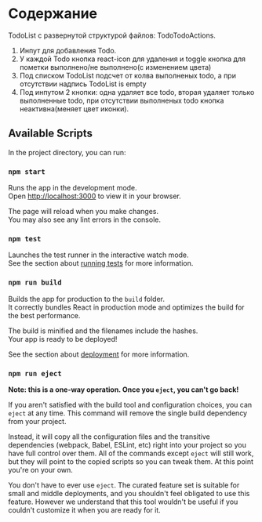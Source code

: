 # Содержание

TodoList с развернутой структурой файлов: TodoTodoActions.

1. Инпут для добавления Todo.
2. У каждой Todo кнопка react-icon для удаления и toggle кнопка для пометки выполнено/не выполнено(с изменением цвета)
3. Под списком TodoList подсчет от колва выполненых todo, а при отсутствии надпись TodoList is empty
4. Под инпутом 2 кнопки: одна удаляет все todo, вторая удаляет только выполненные todo, при отсутствии выполненых todo кнопка неактивна(меняет цвет иконки).

## Available Scripts

In the project directory, you can run:

### `npm start`

Runs the app in the development mode.\
Open [http://localhost:3000](http://localhost:3000) to view it in your browser.

The page will reload when you make changes.\
You may also see any lint errors in the console.

### `npm test`

Launches the test runner in the interactive watch mode.\
See the section about [running tests](https://facebook.github.io/create-react-app/docs/running-tests) for more information.

### `npm run build`

Builds the app for production to the `build` folder.\
It correctly bundles React in production mode and optimizes the build for the best performance.

The build is minified and the filenames include the hashes.\
Your app is ready to be deployed!

See the section about [deployment](https://facebook.github.io/create-react-app/docs/deployment) for more information.

### `npm run eject`

**Note: this is a one-way operation. Once you `eject`, you can't go back!**

If you aren't satisfied with the build tool and configuration choices, you can `eject` at any time. This command will remove the single build dependency from your project.

Instead, it will copy all the configuration files and the transitive dependencies (webpack, Babel, ESLint, etc) right into your project so you have full control over them. All of the commands except `eject` will still work, but they will point to the copied scripts so you can tweak them. At this point you're on your own.

You don't have to ever use `eject`. The curated feature set is suitable for small and middle deployments, and you shouldn't feel obligated to use this feature. However we understand that this tool wouldn't be useful if you couldn't customize it when you are ready for it.
